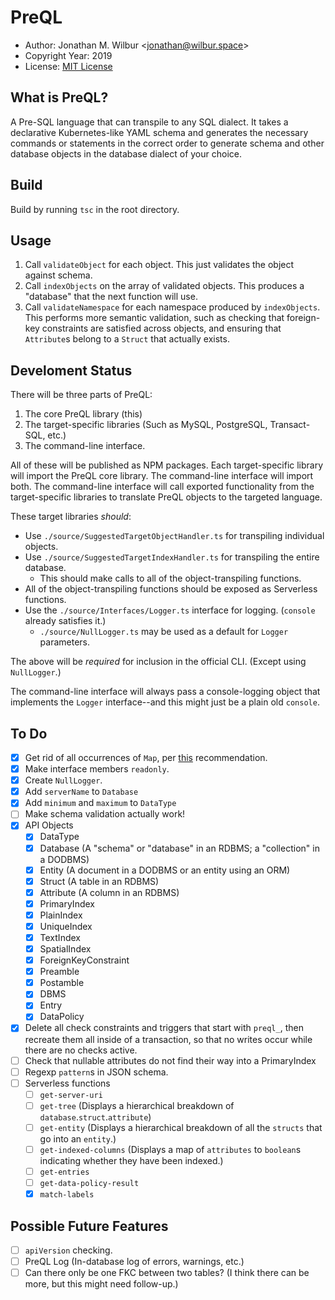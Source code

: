 # PreQL

* Author: Jonathan M. Wilbur <[jonathan@wilbur.space](mailto:jonathan@wilbur.space)>
* Copyright Year: 2019
* License: [MIT License](https://mit-license.org/)

## What is PreQL?

A Pre-SQL language that can transpile to any SQL dialect. It takes a declarative
Kubernetes-like YAML schema and generates the necessary commands or statements
in the correct order to generate schema and other database objects in the
database dialect of your choice.

## Build

Build by running `tsc` in the root directory.

## Usage

1.  Call `validateObject` for each object. This just validates the object against schema.
2.  Call `indexObjects` on the array of validated objects. This produces a
    "database" that the next function will use.
3.  Call `validateNamespace` for each namespace produced by `indexObjects`.
    This performs more semantic validation, such as checking that foreign-key
    constraints are satisfied across objects, and ensuring that `Attribute`s
    belong to a `Struct` that actually exists.

## Develoment Status

There will be three parts of PreQL:

1. The core PreQL library (this)
2. The target-specific libraries (Such as MySQL, PostgreSQL, Transact-SQL, etc.)
3. The command-line interface.

All of these will be published as NPM packages. Each target-specific library will
import the PreQL core library. The command-line interface will import both. The
command-line interface will call exported functionality from the target-specific
libraries to translate PreQL objects to the targeted language.

These target libraries _should_:

- Use `./source/SuggestedTargetObjectHandler.ts` for transpiling individual objects.
- Use `./source/SuggestedTargetIndexHandler.ts` for transpiling the entire database.
  - This should make calls to all of the object-transpiling functions.
- All of the object-transpiling functions should be exposed as Serverless functions.
- Use the `./source/Interfaces/Logger.ts` interface for logging. (`console` already satisfies it.)
  - `./source/NullLogger.ts` may be used as a default for `Logger` parameters.

The above will be _required_ for inclusion in the official CLI. (Except using `NullLogger`.)

The command-line interface will always pass a console-logging object that
implements the `Logger` interface--and this might just be a plain old `console`.

## To Do

- [x] Get rid of all occurrences of `Map`, per [this](https://stackoverflow.com/questions/46066343/convert-typescript-mapstring-string-to-json-string-representation) recommendation.
- [x] Make interface members `readonly`.
- [x] Create `NullLogger`.
- [x] Add `serverName` to `Database`
- [x] Add `minimum` and `maximum` to `DataType`
- [ ] Make schema validation actually work!
- [x] API Objects
  - [x] DataType
  - [x] Database (A "schema" or "database" in an RDBMS; a "collection" in a DODBMS)
  - [x] Entity (A document in a DODBMS or an entity using an ORM)
  - [x] Struct (A table in an RDBMS)
  - [x] Attribute (A column in an RDBMS)
  - [x] PrimaryIndex
  - [x] PlainIndex
  - [x] UniqueIndex
  - [x] TextIndex
  - [x] SpatialIndex
  - [x] ForeignKeyConstraint
  - [x] Preamble
  - [x] Postamble
  - [x] DBMS
  - [x] Entry
  - [x] DataPolicy
- [x] Delete all check constraints and triggers that start with `preql_`, then recreate them all inside of a transaction, so that no writes occur while there are no checks active.
- [ ] Check that nullable attributes do not find their way into a PrimaryIndex
- [ ] Regexp `pattern`s in JSON schema.
- [ ] Serverless functions
  - [ ] `get-server-uri`
  - [ ] `get-tree` (Displays a hierarchical breakdown of `database`.`struct`.`attribute`)
  - [ ] `get-entity` (Displays a hierarchical breakdown of all the `structs` that go into an `entity`.)
  - [ ] `get-indexed-columns` (Displays a map of `attributes` to `boolean`s indicating whether they have been indexed.)
  - [ ] `get-entries`
  - [ ] `get-data-policy-result`
  - [x] `match-labels`

## Possible Future Features

- [ ] `apiVersion` checking.
- [ ] PreQL Log (In-database log of errors, warnings, etc.)
- [ ] Can there only be one FKC between two tables? (I think there can be more, but this might need follow-up.)